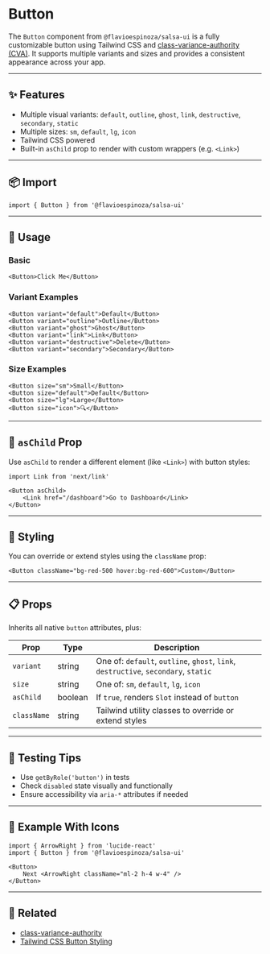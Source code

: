 # Button

The `Button` component from `@flavioespinoza/salsa-ui` is a fully customizable button using Tailwind CSS and [class-variance-authority (CVA)](https://cva.style). It supports multiple variants and sizes and provides a consistent appearance across your app.

---

## ✨ Features

- Multiple visual variants: `default`, `outline`, `ghost`, `link`, `destructive`, `secondary`, `static`
- Multiple sizes: `sm`, `default`, `lg`, `icon`
- Tailwind CSS powered
- Built-in `asChild` prop to render with custom wrappers (e.g. `<Link>`)

---

## 📦 Import

```tsx
import { Button } from '@flavioespinoza/salsa-ui'
```

---

## 🚀 Usage

### Basic

```tsx
<Button>Click Me</Button>
```

### Variant Examples

```tsx
<Button variant="default">Default</Button>
<Button variant="outline">Outline</Button>
<Button variant="ghost">Ghost</Button>
<Button variant="link">Link</Button>
<Button variant="destructive">Delete</Button>
<Button variant="secondary">Secondary</Button>
```

### Size Examples

```tsx
<Button size="sm">Small</Button>
<Button size="default">Default</Button>
<Button size="lg">Large</Button>
<Button size="icon">🔍</Button>
```

---

## 🧠 `asChild` Prop

Use `asChild` to render a different element (like `<Link>`) with button styles:

```tsx
import Link from 'next/link'

<Button asChild>
	<Link href="/dashboard">Go to Dashboard</Link>
</Button>
```

---

## 🎨 Styling

You can override or extend styles using the `className` prop:

```tsx
<Button className="bg-red-500 hover:bg-red-600">Custom</Button>
```

---

## 📋 Props

Inherits all native `button` attributes, plus:

| Prop       | Type       | Description                                               |
|------------|------------|-----------------------------------------------------------|
| `variant`  | string     | One of: `default`, `outline`, `ghost`, `link`, `destructive`, `secondary`, `static` |
| `size`     | string     | One of: `sm`, `default`, `lg`, `icon`                     |
| `asChild`  | boolean    | If `true`, renders `Slot` instead of `button`             |
| `className`| string     | Tailwind utility classes to override or extend styles     |

---

## 🧪 Testing Tips

- Use `getByRole('button')` in tests
- Check `disabled` state visually and functionally
- Ensure accessibility via `aria-*` attributes if needed

---

## 🧱 Example With Icons

```tsx
import { ArrowRight } from 'lucide-react'
import { Button } from '@flavioespinoza/salsa-ui'

<Button>
	Next <ArrowRight className="ml-2 h-4 w-4" />
</Button>
```

---

## 🔗 Related

- [class-variance-authority](https://github.com/joe-bell/cva)
- [Tailwind CSS Button Styling](https://tailwindcss.com/docs)
